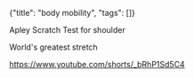 {"title": "body mobility", "tags": []}

Apley Scratch Test for shoulder

World's greatest stretch

https://www.youtube.com/shorts/_bRhP1Sd5C4

